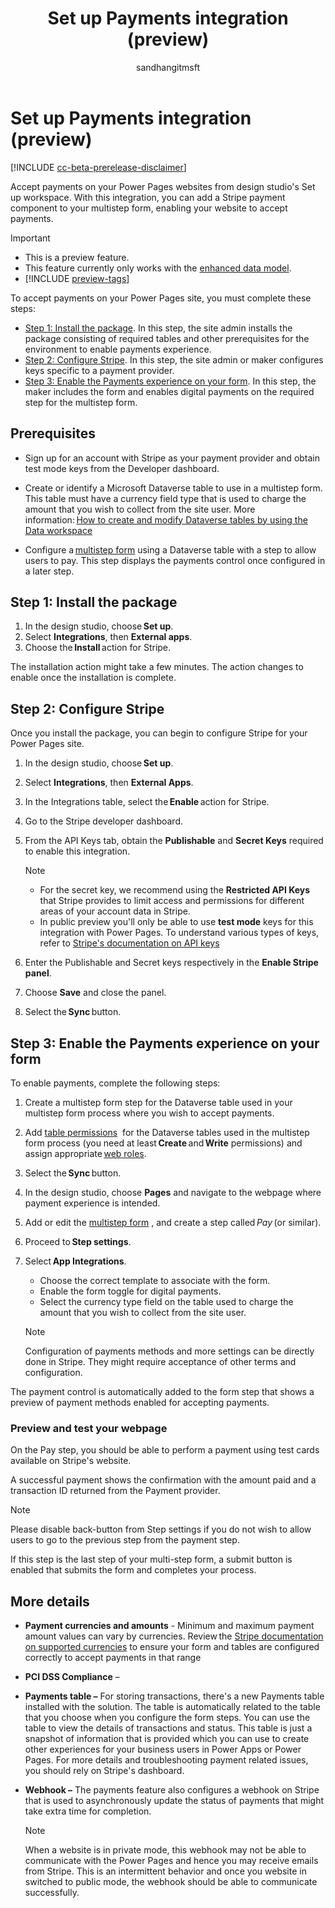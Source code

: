 ﻿---
title: Set up Payments integration (preview)
description: Learn how to set up Payments integration with your website. 
author: sandhangitmsft
ms.topic: conceptual
ms.custom: 
ms.date: 11/09/2023
ms.subservice:
ms.author: sandhan
ms.reviewer: kkendrick
contributors:
    - sandhangitmsft
    - ProfessorKendrick
---
# Set up Payments integration (preview) 

[!INCLUDE [cc-beta-prerelease-disclaimer](../includes/cc-beta-prerelease-disclaimer.md)]

Accept payments on your Power Pages websites from design studio's Set up workspace. With this integration, you can add a Stripe payment component to your multistep form, enabling your website to accept payments. 

> [!IMPORTANT]
> - This is a preview feature.
> - This feature currently only works with the [enhanced data model](../admin/enhanced-data-model.md).
> - [!INCLUDE [preview-tags](../includes/cc-preview-features-definition.md)]

To accept payments on your Power Pages site, you must complete these steps: 

- [Step 1: Install the package](#step-1-install-the-package). In this step, the site admin installs the package consisting of required tables and other prerequisites for the environment to enable payments experience. 
- [Step 2: Configure Stripe](#step-2-configure-stripe). In this step, the site admin or maker configures keys specific to a payment provider. 
- [Step 3: Enable the Payments experience on your form](#step-3-enable-the-payments-experience-on-your-form). In this step, the maker includes the form and enables digital payments on the required step for the multistep form. 

## Prerequisites 

- Sign up for an account with Stripe as your payment provider and obtain test mode keys from the Developer dashboard. 
- Create or identify a Microsoft Dataverse table to use in a multistep form. This table must have a currency field type that is used to charge the amount that you wish to collect from the site user. More information: [How to create and modify Dataverse tables by using the Data workspace](../configure/data-workspace-tables.md)

-   Configure a [multistep form](../getting-started/multistep-forms.md) using a Dataverse table with a step to allow users to pay. This step displays the payments control once configured in a later step. 

## Step 1: Install the package 

1. In the design studio, choose **Set up**.
1. Select **Integrations**, then **External apps**. 
1. Choose the **Install** action for Stripe. 

The installation action might take a few minutes. The action changes to enable once the installation is complete. 

## Step 2: Configure Stripe

Once you install the package, you can begin to configure Stripe for your Power Pages site. 

1. In the design studio, choose **Set up**.
1. Select **Integrations**, then **External Apps**. 
1. In the Integrations table, select the **Enable** action for Stripe. 
1. Go to the Stripe developer dashboard.
1. From the API Keys tab, obtain the **Publishable** and **Secret Keys** required to enable this integration. 
  
    > [!NOTE]
    > - For the secret key, we recommend using the **Restricted API Keys** that Stripe provides to limit access and permissions for different areas of your account data in Stripe. 
    > - In public preview you'll only be able to use **test mode** keys for this integration with Power Pages. To understand various types of keys, refer to [Stripe's documentation on API keys](https://stripe.com/docs/keys) 
1. Enter the Publishable and Secret keys respectively in the **Enable Stripe panel**. 
1. Choose **Save** and close the panel. 
1. Select the **Sync** button. 

## Step 3: Enable the Payments experience on your form

To enable payments, complete the following steps: 

1. Create a multistep form step for the Dataverse table used in your multistep form process where you wish to accept payments. 
1. Add [table permissions](../security/table-permissions.md)  for the Dataverse tables used in the multistep form process (you need at least **Create** and **Write** permissions) and assign appropriate [web roles](../security/create-web-roles.md). 
1. Select the **Sync** button. 
1. In the design studio, choose **Pages** and navigate to the webpage where payment experience is intended. 
1. Add or edit the [multistep form](../getting-started/multistep-forms.md) , and create a step called *Pay* (or similar).
1. Proceed to **Step settings**. 
1. Select **App Integrations**. 
    - Choose the correct template to associate with the form. 
    - Enable the form toggle for digital payments. 
    - Select the currency type field on the table used to charge the amount that you wish to collect from the site user.  
    
    > [!NOTE]
    > Configuration of payments methods and more settings can be directly done in Stripe. They might require acceptance of other terms and configuration.

The payment control is automatically added to the form step that shows a preview of payment methods enabled for accepting payments. 

### Preview and test your webpage 

On the Pay step, you should be able to perform a payment using test cards available on Stripe's website.

A successful payment shows the confirmation with the amount paid and a transaction ID returned from the Payment provider.

> [!NOTE]
> Please disable back-button from Step settings if you do not wish to allow users to go to the previous step from the payment step.

If this step is the last step of your multi-step form, a submit button is enabled that submits the form and completes your process.

## More details

- **Payment currencies and amounts** - Minimum and maximum payment amount values can vary by currencies. Review the [Stripe documentation on supported currencies](https://stripe.com/docs/currencies#minimum-and-maximum-charge-amounts) to ensure your form and tables are configured correctly to accept payments in that range 

- **PCI DSS Compliance** – 

- **Payments table –** For storing transactions, there's a new Payments table installed with the solution. The table is automatically related to the table that you choose when you configure the form steps. You can use the table to view the details of transactions and status. This table is just a snapshot of information that is provided which you can use to create other experiences for your business users in Power Apps or Power Pages. For more details and troubleshooting payment related issues, you should rely on Stripe's dashboard. 

- **Webhook –** The payments feature also configures a webhook on Stripe that is used to asynchronously update the status of payments that might take extra time for completion.    
    > [!NOTE]
    > When a website is in private mode, this webhook may not be able to communicate with the Power Pages and hence you may receive emails from Stripe. This is an intermittent behavior and once you website in switched to public mode, the webhook should be able to communicate successfully. 
